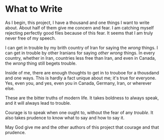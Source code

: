 # What to Write

As I begin, this project, I have a thousand and one things I want to write about. 
About half of them give me concern and fear.
I am catching myself rejecting perfectly good files because of this fear.
It seems that I am truly never free of my speech. 

I can get in trouble by my brith country of Iran for saying the _wrong_ things.
I can get in trouble by other Iranians for saying _other wrong_ things. 
In every country, whether in Iran, countries less free than Iran, and even in Canada, the _wrong_ thing still begets trouble.

Inside of me, there are enough thoughts to get in to trouboe for a thousdand and one ways. 
This is hardly a fact unique about me; it's true for everyone. 
Yes, even you, and yes, even you in Canada, Germany, Iran, or wherever else. 

These are the bitter truths of modern life. 
It takes boldness to always speak, and it will always lead to trouble. 

Courage is to speak when one ought to, without the fear of any _trouble_. 
It also takes prudence to know what to say and how to say it.

May God give me and the other authors of this project that courage and that prudence. 
